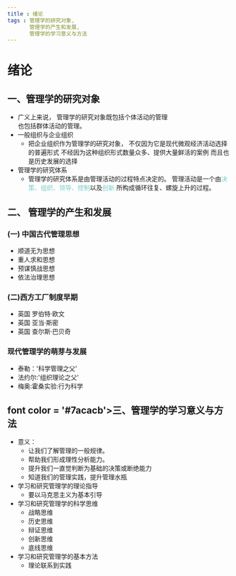 ```yaml
---
title : 绪论
tags : 管理学的研究对象,
       管理学的产生和发展,
       管理学的学习意义与方法
---
```

# 绪论
## 一、管理学的研究对象

- 广义上来说，
  管理学的研究对象既包括个体活动的管理
  <br/>也包括群体活动的管理。
- 一般组织与企业组织
  - 把企业组织作为管理学的研究对象，
    不仅因为它是现代微观经济活动选择的普遍形式
    不经因为这种组织形式数量众多、提供大量鲜活的案例
    而且也是历史发展的选择
- 管理学的研究体系
  - 管理学的研究体系是由管理活动的过程特点决定的。
    管理活动是一个由<font color = '#7acacb'>决策、组织、领导、控制</font>以及<font color = '#7acacb'>创新</font>
    所构成循环往复、螺旋上升的过程。

## 二、 管理学的产生和发展

### (一) 中国古代管理思想

- 顺道无为思想
- 重人求和思想
- 预谋慎战思想
- 依法治理思想

### (二)西方工厂制度早期

- 英国 罗伯特·欧文
- 英国 亚当·斯密
- 英国 查尔斯·巴贝奇

### 现代管理学的萌芽与发展

- 泰勒：'科学管理之父'
- 法约尔:'组织理论之父'
- 梅奥:霍桑实验:行为科学

## font color = '#7acacb'>三、管理学的学习意义与方法</font>

- 意义：
  - 让我们了解管理的一般规律。
  - 帮助我们形成理性分析能力。
  - 提升我们一直觉判断为基础的决策或断绝能力
  - 知道我们的管理实践，提升管理水瓶
- 学习和研究管理学的理论指导
  - 要以马克思主义为基本引导
- 学习和研究管理学的科学思维
  - 战略思维
  - 历史思维
  - 辩证思维
  - 创新思维
  - 底线思维
- 学习和研究管理学的基本方法
  - 理论联系到实践
